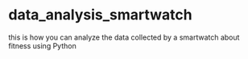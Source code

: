 # data_analysis_smartwatch
this is how you can analyze the data collected by a smartwatch about fitness using Python
